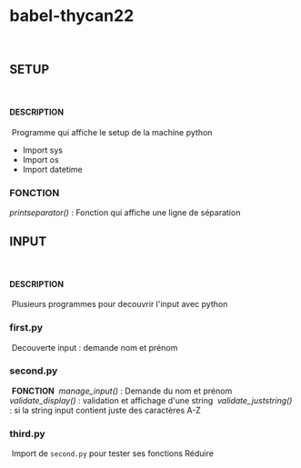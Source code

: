 # babel-thycan22
​
## SETUP
​
#### DESCRIPTION
​
Programme qui affiche le setup de la machine python
​
- Import sys
- Import os
- Import datetime
​
### FONCTION
_printseparator()_ : Fonction qui affiche une ligne de séparation
  
## INPUT
​
#### DESCRIPTION
​
Plusieurs programmes pour decouvrir l'input avec python
​
### first.py
​
Decouverte input : demande nom et prénom
​
### second.py
​
**FONCTION**
​
_manage_input()_ : Demande du nom et prénom
​
_validate_display()_ : validation et affichage d'une string 
​
_validate_juststring()_ : si la string input contient juste des caractères A-Z
​
### third.py
​
Import de ``second.py`` pour tester ses fonctions 
Réduire




